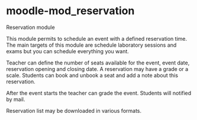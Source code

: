 moodle-mod_reservation
======================
Reservation module

This module permits to schedule an event with a defined reservation time.
The main targets of this module are schedule laboratory sessions and exams but you can schedule everything you want.

Teacher can define the number of seats available for the event, event date, reservation opening and closing date.
A reservation may have a grade or a scale.
Students can book and unbook a seat and add a note about this reservation.

After the event starts the teacher can grade the event. Students will notified by mail.

Reservation list may be downloaded in various formats.
